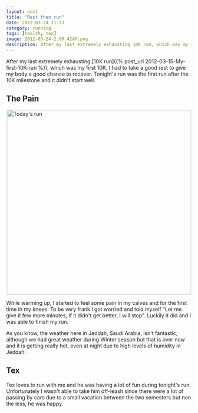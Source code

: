 ```yaml
---
layout: post
title: "Rest then run"
date: 2012-03-24 11:13
category: running
tags: [health, tex]
image: 2012-03-24-2.00.42AM.png
description: After my last extremely exhausting 10K run, which was my first 10K; I had to take a good rest to give my body a good chance to recover. Tonight's run was the first run after the 10K milestone and it didn't start well.
---
```


After my last extremely exhausting [10K run]({% post_url 2012-03-15-My-first-10K-run %}), which was my first 10K; I had to take a good rest to give my body a good chance to recover. Tonight's run was the first run after the 10K milestone and it didn't start well.

## The Pain

<a href="http://yraffah.com/assets/2012-03-24-2.00.42AM.png"><img src="http://yraffah.com/assets/2012-03-24-2.00.42AM.png" alt="Today's run" width="500" style="display:block;margin:auto;" /></a>

While warming up, I started to feel some pain in my calves and for the first time in my knees. To be very frank I got worried and told myself "Let me give it few more minutes, if it didn't get better, I will stop". Luckily it did and I was able to finish my run.

As you know, the weather here in Jeddah, Saudi Arabia, isn't fantastic; although we had great weather during Winter season but that is over now and it is getting really hot, even at night due to high levels of humidity in Jeddah.

## Tex

Tex loves to run with me and he was having a lot of fun during tonight's run. Unfortunately I wasn't able to take him off-leash since there were a lot of passing by cars due to a small vacation between the two semesters but non the less, he was happy.
